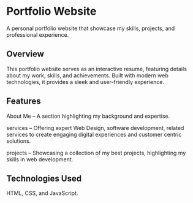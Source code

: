 # Portfolio Website
A personal portfolio website that showcase my skills, projects, and professional experience.

## Overview
This portfolio website serves as an interactive resume, featuring details about my work, skills, and achievements. Built with modern web technologies, it provides a sleek and user-friendly experience.

## Features 
 About Me – A section highlighting my background and expertise.
 
 services – Offering expert Web Design, software development, related services to create engaging digital experiences and customer centric solutions.
 
 projects – Showcasing a collection of my best projects, highlighting my skills in web development.

## Technologies Used 
HTML, CSS, and JavaScript.

